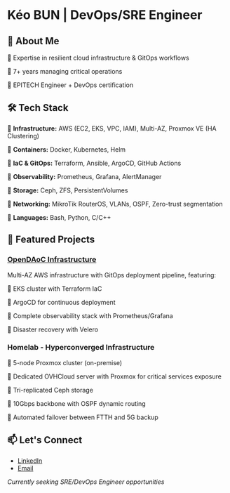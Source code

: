 # Kéo BUN | DevOps/SRE Engineer

## 👋 About Me
🔹 Expertise in resilient cloud infrastructure & GitOps workflows

🔹 7+ years managing critical operations

🔹 EPITECH Engineer + DevOps certification

## 🛠️ Tech Stack
🔹 **Infrastructure:** AWS (EC2, EKS, VPC, IAM), Multi-AZ, Proxmox VE (HA Clustering)

🔹 **Containers:** Docker, Kubernetes, Helm

🔹 **IaC & GitOps:** Terraform, Ansible, ArgoCD, GitHub Actions

🔹 **Observability:** Prometheus, Grafana, AlertManager

🔹 **Storage:** Ceph, ZFS, PersistentVolumes

🔹 **Networking:** MikroTik RouterOS, VLANs, OSPF, Zero-trust segmentation

🔹 **Languages:** Bash, Python, C/C++

## 🚀 Featured Projects

### [OpenDAoC Infrastructure](https://github.com/gz-42/devops-opendaoc)
Multi-AZ AWS infrastructure with GitOps deployment pipeline, featuring:

🔹 EKS cluster with Terraform IaC

🔹 ArgoCD for continuous deployment

🔹 Complete observability stack with Prometheus/Grafana

🔹 Disaster recovery with Velero

### Homelab - Hyperconverged Infrastructure
🔹 5-node Proxmox cluster (on-premise)

🔹 Dedicated OVHCloud server with Proxmox for critical services exposure

🔹 Tri-replicated Ceph storage

🔹 10Gbps backbone with OSPF dynamic routing

🔹 Automated failover between FTTH and 5G backup

## 📫 Let's Connect
- [LinkedIn](https://www.linkedin.com/in/keobun/)
- [Email](mailto:keo.khemara.bun@gmail.com)

*Currently seeking SRE/DevOps Engineer opportunities*
